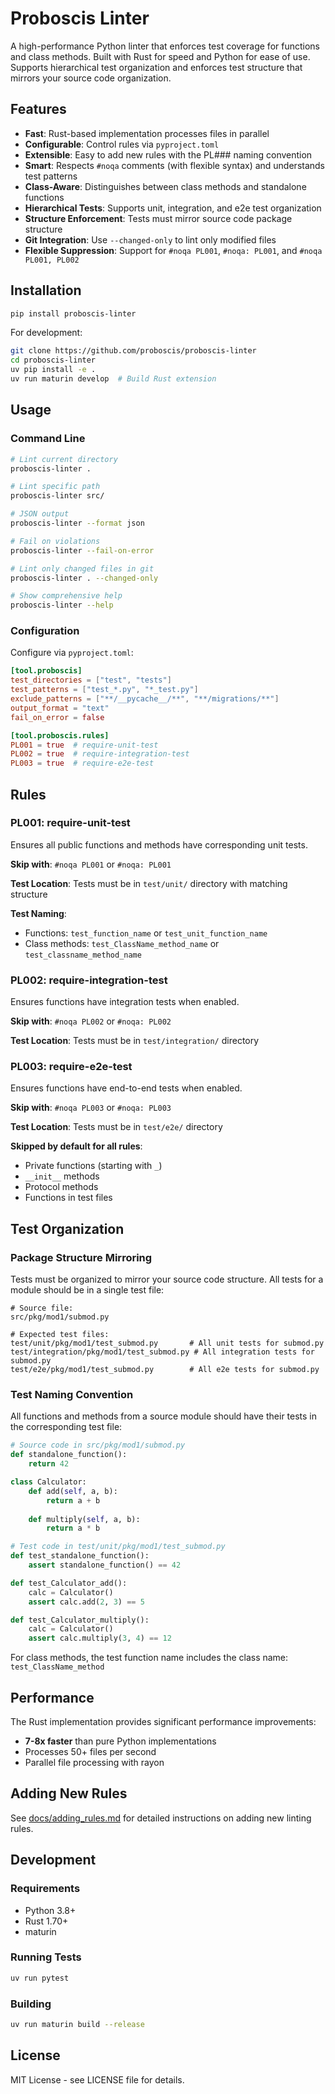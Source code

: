 # Proboscis Linter

A high-performance Python linter that enforces test coverage for functions and class methods. Built with Rust for speed and Python for ease of use. Supports hierarchical test organization and enforces test structure that mirrors your source code organization.

## Features

- **Fast**: Rust-based implementation processes files in parallel
- **Configurable**: Control rules via `pyproject.toml`
- **Extensible**: Easy to add new rules with the PL### naming convention
- **Smart**: Respects `#noqa` comments (with flexible syntax) and understands test patterns
- **Class-Aware**: Distinguishes between class methods and standalone functions
- **Hierarchical Tests**: Supports unit, integration, and e2e test organization
- **Structure Enforcement**: Tests must mirror source code package structure
- **Git Integration**: Use `--changed-only` to lint only modified files
- **Flexible Suppression**: Support for `#noqa PL001`, `#noqa: PL001`, and `#noqa PL001, PL002`

## Installation

```bash
pip install proboscis-linter
```

For development:
```bash
git clone https://github.com/proboscis/proboscis-linter
cd proboscis-linter
uv pip install -e .
uv run maturin develop  # Build Rust extension
```

## Usage

### Command Line

```bash
# Lint current directory
proboscis-linter .

# Lint specific path
proboscis-linter src/

# JSON output
proboscis-linter --format json

# Fail on violations
proboscis-linter --fail-on-error

# Lint only changed files in git
proboscis-linter . --changed-only

# Show comprehensive help
proboscis-linter --help
```

### Configuration

Configure via `pyproject.toml`:

```toml
[tool.proboscis]
test_directories = ["test", "tests"]
test_patterns = ["test_*.py", "*_test.py"]
exclude_patterns = ["**/__pycache__/**", "**/migrations/**"]
output_format = "text"
fail_on_error = false

[tool.proboscis.rules]
PL001 = true  # require-unit-test
PL002 = true  # require-integration-test
PL003 = true  # require-e2e-test
```

## Rules

### PL001: require-unit-test

Ensures all public functions and methods have corresponding unit tests.

**Skip with**: `#noqa PL001` or `#noqa: PL001`

**Test Location**: Tests must be in `test/unit/` directory with matching structure

**Test Naming**:
- Functions: `test_function_name` or `test_unit_function_name`
- Class methods: `test_ClassName_method_name` or `test_classname_method_name`

### PL002: require-integration-test

Ensures functions have integration tests when enabled.

**Skip with**: `#noqa PL002` or `#noqa: PL002`

**Test Location**: Tests must be in `test/integration/` directory

### PL003: require-e2e-test

Ensures functions have end-to-end tests when enabled.

**Skip with**: `#noqa PL003` or `#noqa: PL003`

**Test Location**: Tests must be in `test/e2e/` directory

**Skipped by default for all rules**:
- Private functions (starting with `_`)
- `__init__` methods
- Protocol methods
- Functions in test files

## Test Organization

### Package Structure Mirroring

Tests must be organized to mirror your source code structure. All tests for a module should be in a single test file:

```
# Source file:
src/pkg/mod1/submod.py

# Expected test files:
test/unit/pkg/mod1/test_submod.py       # All unit tests for submod.py
test/integration/pkg/mod1/test_submod.py # All integration tests for submod.py  
test/e2e/pkg/mod1/test_submod.py        # All e2e tests for submod.py
```

### Test Naming Convention

All functions and methods from a source module should have their tests in the corresponding test file:

```python
# Source code in src/pkg/mod1/submod.py
def standalone_function():
    return 42

class Calculator:
    def add(self, a, b):
        return a + b
    
    def multiply(self, a, b):
        return a * b

# Test code in test/unit/pkg/mod1/test_submod.py
def test_standalone_function():
    assert standalone_function() == 42

def test_Calculator_add():
    calc = Calculator()
    assert calc.add(2, 3) == 5

def test_Calculator_multiply():
    calc = Calculator()
    assert calc.multiply(3, 4) == 12
```

For class methods, the test function name includes the class name: `test_ClassName_method`

## Performance

The Rust implementation provides significant performance improvements:
- **7-8x faster** than pure Python implementations
- Processes 50+ files per second
- Parallel file processing with rayon

## Adding New Rules

See [docs/adding_rules.md](docs/adding_rules.md) for detailed instructions on adding new linting rules.

## Development

### Requirements

- Python 3.8+
- Rust 1.70+
- maturin

### Running Tests

```bash
uv run pytest
```

### Building

```bash
uv run maturin build --release
```

## License

MIT License - see LICENSE file for details.